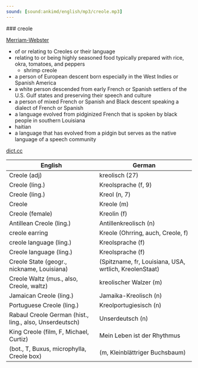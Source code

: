 ```yaml
---
sound: [sound:ankimd/english/mp3/creole.mp3]
---
```


\### creole

[Merriam-Webster](https://www.merriam-webster.com/dictionary/creole)

- of or relating to Creoles or their language
- relating to or being highly seasoned food typically prepared with rice, okra, tomatoes, and peppers
    - shrimp creole
- a person of European descent born especially in the West Indies or Spanish America
- a white person descended from early French or Spanish settlers of the U.S. Gulf states and preserving their speech and culture
- a person of mixed French or Spanish and Black descent speaking a dialect of French or Spanish
- a language evolved from pidginized French that is spoken by black people in southern Louisiana
- haitian
- a language that has evolved from a pidgin but serves as the native language of a speech community

[dict.cc](https://www.dict.cc/creole)

| English        | German       |
| -------------- | ------------ |
| Creole (adj) | kreolisch (27) |
| Creole (ling.) | Kreolsprache (f, 9) |
| Creole (ling.) | Kreol (n, 7) |
| Creole | Kreole (m) |
| Creole (female) | Kreolin (f) |
| Antillean Creole (ling.) | Antillenkreolisch (n) |
| creole earring | Kreole (Ohrring, auch, Creole, f) |
| creole language (ling.) | Kreolsprache (f) |
| Creole language (ling.) | Kreolsprache (f) |
| Creole State (geogr., nickname, Louisiana) |  (Spitzname, fr, Louisiana, USA, wrtlich, KreolenStaat) |
| Creole Waltz (mus., also, Creole, waltz) | kreolischer Walzer (m) |
| Jamaican Creole (ling.) | Jamaika-Kreolisch (n) |
| Portuguese Creole (ling.) | Kreolportugiesisch (n) |
| Rabaul Creole German (hist., ling., also, Unserdeutsch) | Unserdeutsch (n) |
| King Creole (film, F, Michael, Curtiz) | Mein Leben ist der Rhythmus |
|  (bot., T, Buxus, microphylla, Creole box) |  (m, Kleinblättriger Buchsbaum) |

